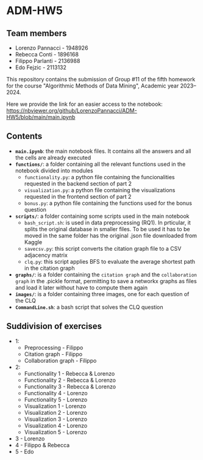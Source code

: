 # ADM-HW5

## Team members
* Lorenzo Pannacci - 1948926
* Rebecca Conti - 1896168
* Filippo Parlanti - 2136988
* Edo Fejzic - 2113132

This repository contains the submission of Group #11 of the fifth homework for the course "Algorithmic Methods of Data Mining", Academic year 2023–2024.

Here we provide the link for an easier access to the notebook: https://nbviewer.org/github/LorenzoPannacci/ADM-HW5/blob/main/main.ipynb

## Contents

* __`main.ipynb`__: the main notebook files. It contains all the answers and all the cells are already executed
* __`functions/`__: a folder containing all the relevant functions used in the notebook divided into modules
  * `functionality.py`: a python file containing the funcionalities requested in the backend section of part 2
  * `visualization.py`: a python file containing the visualizations requested in the frontend section of part 2
  * `bonus.py`: a python file containing the functions used for the bonus question
* __`scripts/`__: a folder containing some scripts used in the main notebook
  * `bash_script.sh`: is used in data preprocessing (RQ1). In prticular, it splits the original database in smaller files. To be used it has to be moved in the same folder has the original .json file downloaded from Kaggle
  * `savecsv.py`: this script converts the citation graph file to a CSV adjacency matrix
  * `clq.py`: this script applies BFS to evaluate the average shortest path in the citation graph
* __`graphs/`__: is a folder containing the `citation graph` and the `collaboration graph` in the .pickle format, permitting to save a networkx graphs as files and load it later without have to compute them again
* __`images/`__:  is a folder containing three images, one for each question of the CLQ
* __`CommandLine.sh`__: a bash script that solves the CLQ question

## Suddivision of exercises
* 1:
  * Preprocessing - Filippo
  * Citation graph - Filippo
  - Collaboration graph - Filippo
* 2:
  * Functionality 1 - Rebecca & Lorenzo
  * Functionality 2 - Rebecca & Lorenzo
  * Functionality 3 - Rebecca & Lorenzo
  * Functionality 4 - Lorenzo
  * Functionality 5 - Lorenzo
  * Visualization 1 - Lorenzo
  * Visualization 2 - Lorenzo
  * Visualization 3 - Lorenzo
  * Visualization 4 - Lorenzo
  * Visualization 5 - Lorenzo
* 3 - Lorenzo
* 4 - Filippo & Rebecca
* 5 - Edo
